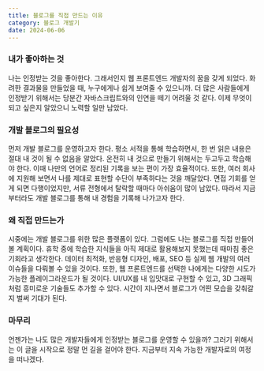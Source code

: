 ```yaml
---
title: 블로그를 직접 만드는 이유
category: 블로그 개발기
date: 2024-06-06
---
```


### 내가 좋아하는 것

나는 인정받는 것을 좋아한다. 그래서인지 웹 프론트엔드 개발자의 꿈을 갖게 되었다. 화려한 결과물을 만들었을 때, 누구에게나 쉽게 보여줄 수 있으니까. 더 많은 사람들에게 인정받기 위해서는 당분간 자바스크립트와의 인연을 떼기 어려울 것 같다. 이제 무엇이 되고 싶은지 알았으니 노력할 일만 남았다.

### 개발 블로그의 필요성

먼저 개발 블로그를 운영하고자 한다. 평소 서적을 통해 학습하면서, 한 번 읽은 내용은 절대 내 것이 될 수 없음을 알았다. 온전히 내 것으로 만들기 위해서는 두고두고 학습해야 한다. 이때 나만의 언어로 정리된 기록을 보는 편이 가장 효율적이다. 또한, 여러 회사에 지원해 보면서 나를 제대로 표현할 수단이 부족하다는 것을 깨달았다. 면접 기회를 얻게 되면 다행이었지만, 서류 전형에서 탈락할 때마다 아쉬움이 많이 남았다. 따라서 지금부터라도 개발 블로그를 통해 내 경험을 기록해 나가고자 한다.

### 왜 직접 만드는가

시중에는 개발 블로그를 위한 많은 플랫폼이 있다. 그럼에도 나는 블로그를 직접 만들어볼 계획이다. 휴학 중에 학습한 지식들을 아직 제대로 활용해보지 못했는데 때마침 좋은 기회라고 생각한다. 데이터 최적화, 반응형 디자인, 배포, SEO 등 실제 웹 개발의 여러 이슈들을 다뤄볼 수 있을 것이다. 또한, 웹 프론트엔드를 선택한 나에게는 다양한 시도가 가능한 플레이그라운드가 될 것이다. UI/UX를 내 입맛대로 구현할 수 있고, 3D 그래픽처럼 흥미로운 기술들도 추가할 수 있다. 시간이 지나면서 블로그가 어떤 모습을 갖춰갈지 벌써 기대가 된다.

### 마무리

언젠가는 나도 많은 개발자들에게 인정받는 블로그를 운영할 수 있을까? 그러기 위해서는 이 글을 시작으로 정말 먼 길을 걸어야 한다. 지금부터 지속 가능한 개발자로의 여정을 떠나겠다.

